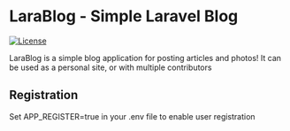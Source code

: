 # LaraBlog - Simple Laravel Blog

[![License](https://poser.pugx.org/laravel/framework/license.svg)](https://packagist.org/packages/laravel/framework)

LaraBlog is a simple blog application for posting articles and photos! It can be used as a personal site, or with multiple contributors

## Registration

Set APP_REGISTER=true in your .env file to enable user registration

